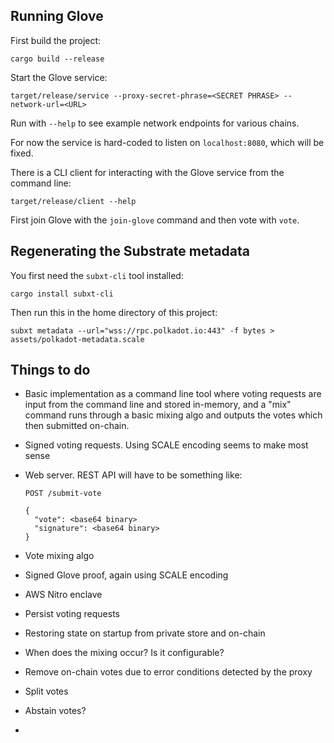 ## Running Glove

First build the project:

```shell
cargo build --release
````

Start the Glove service:

```shell
target/release/service --proxy-secret-phrase=<SECRET PHRASE> --network-url=<URL>
```

Run with `--help` to see example network endpoints for various chains.

For now the service is hard-coded to listen on `localhost:8080`, which will be fixed.

There is a CLI client for interacting with the Glove service from the command line:

```shell
target/release/client --help
```

First join Glove with the `join-glove` command and then vote with `vote`.

## Regenerating the Substrate metadata

You first need the `subxt-cli` tool installed:

```shell
cargo install subxt-cli
```

Then run this in the home directory of this project:

```shell
subxt metadata --url="wss://rpc.polkadot.io:443" -f bytes > assets/polkadot-metadata.scale
```

## Things to do

* Basic implementation as a command line tool where voting requests are input from the command line and stored in-memory,
  and a "mix" command runs through a basic mixing algo and outputs the votes which then submitted on-chain.
* Signed voting requests. Using SCALE encoding seems to make most sense 
* Web server. REST API will have to be something like:
  
   ```
   POST /submit-vote
   
   {
     "vote": <base64 binary>
     "signature": <base64 binary>
   }
   ```
  
* Vote mixing algo
* Signed Glove proof, again using SCALE encoding
* AWS Nitro enclave
* Persist voting requests
* Restoring state on startup from private store and on-chain
* When does the mixing occur? Is it configurable?
* Remove on-chain votes due to error conditions detected by the proxy
* Split votes
* Abstain votes?
* 
